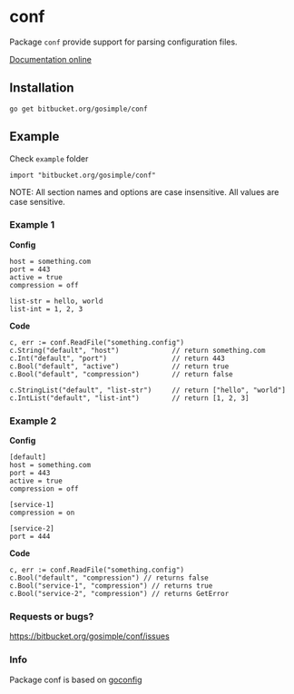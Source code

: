 conf
====

Package `conf` provide support for parsing configuration files.

[Documentation online](http://godoc.org/bitbucket.org/gosimple/conf)

## Installation

	go get bitbucket.org/gosimple/conf

## Example

Check `example` folder

	import "bitbucket.org/gosimple/conf"

NOTE: All section names and options are case insensitive. All values are case
sensitive.

### Example 1

**Config**

	host = something.com
	port = 443
	active = true
	compression = off
	
	list-str = hello, world
	list-int = 1, 2, 3

**Code**

	c, err := conf.ReadFile("something.config")
	c.String("default", "host")				// return something.com
	c.Int("default", "port")				// return 443
	c.Bool("default", "active")				// return true
	c.Bool("default", "compression")		// return false
	
	c.StringList("default", "list-str")		// return ["hello", "world"]
	c.IntList("default", "list-int")		// return [1, 2, 3]

### Example 2

**Config**

	[default]
	host = something.com
	port = 443
	active = true
	compression = off
	
	[service-1]
	compression = on
	
	[service-2]
	port = 444

**Code**

	c, err := conf.ReadFile("something.config")
	c.Bool("default", "compression") // returns false
	c.Bool("service-1", "compression") // returns true
	c.Bool("service-2", "compression") // returns GetError

### Requests or bugs?

<https://bitbucket.org/gosimple/conf/issues>

### Info

Package conf is based on [goconfig](https://code.google.com/p/goconf/) 
